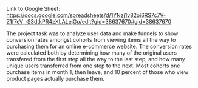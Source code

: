 Link to Google Sheet: https://docs.google.com/spreadsheets/d/1YNzj1v82oi6RS7c7V-Z1f7eV_rS3dtkPR4zXLALejGo/edit?gid=38637670#gid=38637670

The project task was to analyze user data and make funnels to show conversion rates amongst cohorts from viewing items all the way to purchasing them for an online e-commerce website. The conversion rates were calculated both by determining how many of the original users transfered from the first step all the way to the last step, and how many unique users transferred from one step to the next. Most cohorts one purchase items in month 1, then leave, and 10 percent of those who view product pages actually purchase them.